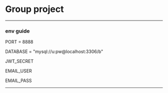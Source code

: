 # Group project
---
### env guide

PORT = 8888

DATABASE = "mysql://u:pw@localhost:3306/b"

JWT_SECRET

EMAIL_USER

EMAIL_PASS

---